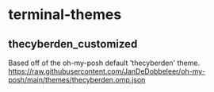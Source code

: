 # terminal-themes

## thecyberden_customized
Based off of the oh-my-posh default 'thecyberden' theme.
https://raw.githubusercontent.com/JanDeDobbeleer/oh-my-posh/main/themes/thecyberden.omp.json
